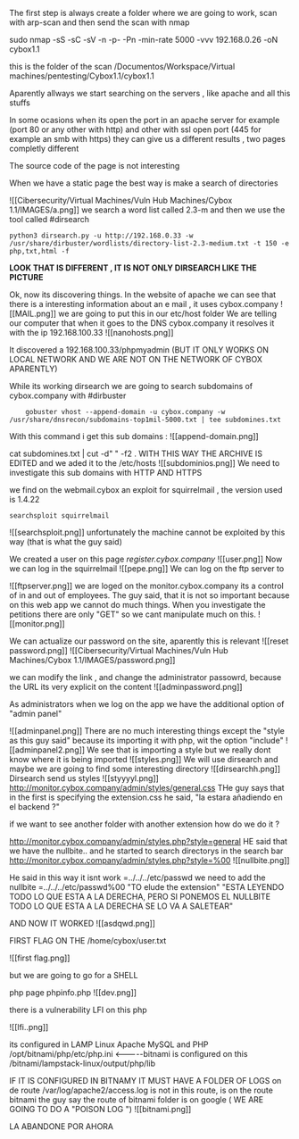 The first step is always create a folder where we are going to work, scan with arp-scan and then send the scan with nmap

sudo nmap -sS -sC -sV -n -p- -Pn -min-rate 5000 -vvv 192.168.0.26 -oN cybox1.1 

this is the folder of the scan /Documentos/Workspace/Virtual machines/pentesting/Cybox1.1/cybox1.1

Aparently allways we start searching on the servers , like apache and all this stuffs 

In some ocasions when its open the port in an apache server for example (port 80 or any other with http) and other with ssl open port (445 for example an smb with https) they can give us a different results , two pages completly different

The  source code of the page is not interesting

When we have a static page the best way is make a search of directories 

![[Cibersecurity/Virtual Machines/Vuln Hub Machines/Cybox 1.1/IMAGES/a.png]]
we search a word list called 2.3-m 
and then we use the tool called #dirsearch 
```
python3 dirsearch.py -u http://192.168.0.33 -w /usr/share/dirbuster/wordlists/directory-list-2.3-medium.txt -t 150 -e php,txt,html -f
```
**LOOK THAT IS DIFFERENT , IT IS NOT ONLY DIRSEARCH LIKE THE PICTURE**

Ok, now its discovering things. In the website of apache we can see that there is a interesting information about an e mail , it uses cybox.company
![[MAIL.png]]
we are going to put this in our etc/host folder
We are telling our computer that when it goes to the DNS cybox.company it resolves it with the ip 192.168.100.33
![[nanohosts.png]]

It discovered a 192.168.100.33/phpmyadmin (BUT IT ONLY WORKS ON LOCAL NETWORK AND WE ARE NOT ON THE NETWORK OF CYBOX APARENTLY)

While its working dirsearch we are going to search subdomains of cybox.company with #dirbuster 
```
	gobuster vhost --append-domain -u cybox.company -w /usr/share/dnsrecon/subdomains-top1mil-5000.txt | tee subdomines.txt
```
With this command i get this sub domains :
![[append-domain.png]]

cat subdomines.txt | cut -d" " -f2 . WITH THIS WAY THE ARCHIVE IS EDITED
and we aded it to the /etc/hosts
![[subdominios.png]]
We need to investigate this sub domains with HTTP AND HTTPS

we find on the webmail.cybox an exploit for squirrelmail , the version used is 1.4.22
```
searchsploit squirrelmail
```
![[searchsploit.png]]
unfortunately the machine cannot be exploited by this way (that is what the guy said)

We created a user on this page *register.cybox.company*
![[user.png]]
Now we can log in the squirrelmail
![[pepe.png]]
We can log on the ftp server to

![[ftpserver.png]]
we are loged on the monitor.cybox.company
its a control of in and out of employees.
The guy said, that it is not so important because on this web app we cannot do much things. When you investigate the petitions there are only "GET" so we cant manipulate much on this.
![[monitor.png]]

We can actualize our password on the site, aparently this is relevant
![[reset password.png]]
![[Cibersecurity/Virtual Machines/Vuln Hub Machines/Cybox 1.1/IMAGES/password.png]]

we can modify the link , and change the administrator passowrd, because the URL its very explicit on the content 
![[adminpassword.png]]

As administrators when we log on the app we have the additional option of "admin panel"

![[adminpanel.png]]
There are no much interesting things except  the "style as this guy said" because its importing it with php, wit the option "include"
![[adminpanel2.png]]
We see that is importing a style but we really dont know where it is being imported
![[styles.png]]
We will use dirsearch and maybe we are going to find some interesting directory
![[dirsearchh.png]]
Dirsearch send us styles
![[styyyyl.png]]
http://monitor.cybox.company/admin/styles/general.css 
THe guy says that in the first is specifying the extension.css he said, "la estara añadiendo en el backend ?"

if we want to see another folder with another extension how do we do it ?

http://monitor.cybox.company/admin/styles.php?style=general
HE said that we have the nullbite.. and he started to search directorys in the search bar
http://monitor.cybox.company/admin/styles.php?style=%00
![[nullbite.png]]

He said in this way it isnt work =../../../etc/passwd
we need to add the nullbite =../../../etc/passwd%00 "TO elude the extension"
"ESTA LEYENDO TODO LO QUE ESTA A LA DERECHA, PERO SI PONEMOS EL NULLBITE TODO LO QUE ESTA A LA DERECHA SE LO VA A SALETEAR"

AND NOW IT WORKED
![[asdqwd.png]]


FIRST FLAG ON THE /home/cybox/user.txt

![[first flag.png]]

but we are going to go for a SHELL

php page phpinfo.php
![[dev.png]]

there is a vulnerability LFI on this php

![[lfi..png]]

its configured in LAMP 
Linux Apache MySQL and PHP
/opt/bitnami/php/etc/php.ini   <-----bitnami is configured on this
/bitnami/lampstack-linux/output/php/lib

IF IT IS CONFIGURED IN BITNAMY IT MUST HAVE A FOLDER OF LOGS
 on de route /var/log/apache2/access.log is not in this route, is on the route bitnami
 the guy say the route of bitnami folder is on google 
( WE ARE GOING TO DO A "POISON LOG ")
 ![[bitnami.png]]
 
 LA ABANDONE POR AHORA
 